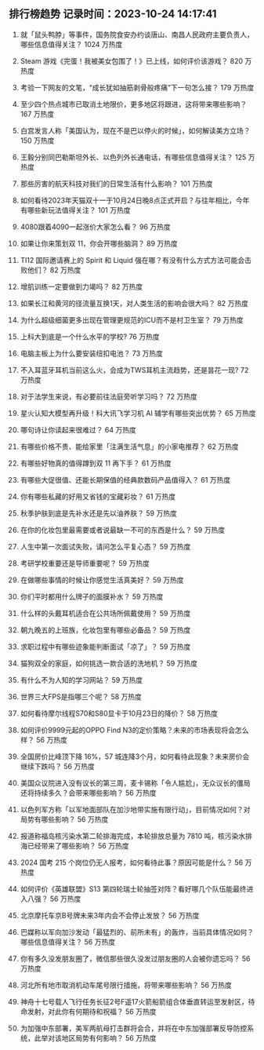 
## 排行榜趋势 记录时间：2023-10-24 14:17:41
  
  1. 就「鼠头鸭脖」等事件，国务院食安办约谈唐山、南昌人民政府主要负责人，哪些信息值得关注？ 1024 万热度
    
  2. Steam 游戏《完蛋！我被美女包围了！》已上线，如何评价该游戏？ 820 万热度
    
  3. 考验一下网友的文笔，“成长犹如抽筋剥骨般疼痛”下一句怎么接？ 179 万热度
    
  4. 至少四个热点城市已取消土地限价，更多地区将跟进，这将带来哪些影响？ 167 万热度
    
  5. 白宫发言人称「美国认为，现在不是巴以停火的时候」，如何解读美方立场？ 150 万热度
    
  6. 王毅分别同巴勒斯坦外长、以色列外长通电话，有哪些信息值得关注？ 125 万热度
    
  7. 那些厉害的航天科技对我们的日常生活有什么影响？ 101 万热度
    
  8. 如何看待2023年天猫双十一于10月24日晚8点正式开启？与往年相比，今年有哪些新玩法值得关注？ 101 万热度
    
  9. 4080跟着4090一起涨价大家怎么看？ 96 万热度
    
  10. 如果让你来策划双 11，你会开哪些脑洞？ 89 万热度
    
  11. TI12 国际邀请赛上的 Spirit 和 Liquid 强在哪？有没有什么方式方法可能会击败他们？ 82 万热度
    
  12. 增肌训练一定要做到力竭吗？ 82 万热度
    
  13. 如果长江和黄河的径流量互换1天，对人类生活的影响会很大吗？ 82 万热度
    
  14. 为什么超级细菌更多出现在管理更规范的ICU而不是村卫生室？ 79 万热度
    
  15. 上科大到底是一个什么水平的学校? 76 万热度
    
  16. 电脑主板上为什么要安装纽扣电池？ 73 万热度
    
  17. 不入耳蓝牙耳机当前这么火，会成为TWS耳机主流趋势，还是昙花一现? 72 万热度
    
  18. 对于法学生来说，有必要前往法庭旁听学习吗？ 72 万热度
    
  19. 星火认知大模型再升级！科大讯飞学习机 AI 辅学有哪些突出优势？ 65 万热度
    
  20. 哪句诗让你读起来很难过？ 64 万热度
    
  21. 有哪些价格不贵、能给家里「注满生活气息」的小家电推荐？ 62 万热度
    
  22. 有哪些好物真的值得蹲到双 11 再下手？ 61 万热度
    
  23. 有哪些大促很值、还能长期保值的经典款数码产品值得入？ 61 万热度
    
  24. 你有哪些私藏的好用又省钱的宝藏彩妆？ 61 万热度
    
  25. 秋季护肤到底是先补水还是先以油养肤？ 59 万热度
    
  26. 在你的化妆包里最需要或者说最缺一不可的东西是什么？ 59 万热度
    
  27. 人生中第一次面试失败，请问怎么平复心态？ 59 万热度
    
  28. 考研学校重要还是导师重要呢？ 59 万热度
    
  29. 在做哪些事情的时候让你感觉生活真美好？ 59 万热度
    
  30. 你们平时都用什么牌子的面膜补水？ 59 万热度
    
  31. 什么样的头戴耳机适合在公共场所佩戴使用？ 59 万热度
    
  32. 朝九晚五的上班族，化妆包里有哪些必备品？ 59 万热度
    
  33. 求职过程中有哪些迹象能判断面试「凉了」？ 59 万热度
    
  34. 猫狗双全的家庭，如何挑选一款合适的洗地机？ 59 万热度
    
  35. 有什么不为人知的学习网站？ 59 万热度
    
  36. 世界三大FPS是指哪三个呢？ 58 万热度
    
  37. 如何看待摩尔线程S70和S80显卡于10月23日的降价？ 58 万热度
    
  38. 如何评价9999元起的OPPO Find N3的定价策略？未来的市场表现将会怎么样？ 56 万热度
    
  39. 全国房价比峰顶下降 16%，57 城连降3个月，如何看待此现象？未来房价会继续下跌吗？ 56 万热度
    
  40. 美国众议院进入没有议长的第三周，麦卡锡称「令人尴尬」，无众议长的僵局还将持续多久？会带来哪些影响？ 56 万热度
    
  41. 以色列军方称「以军地面部队在加沙地带实施有限行动」，目前情况如何？对局势有哪些影响？ 56 万热度
    
  42. 报道称福岛核污染水第二轮排海完成，本轮排放总量为 7810 吨，核污染水排海已经带来了哪些影响？ 56 万热度
    
  43. 2024 国考 215 个岗位仍无人报考，如何看待此事？原因可能是什么？ 56 万热度
    
  44. 如何评价《英雄联盟》S13 第四轮瑞士轮抽签对阵？看好哪几个队伍能最终进入八强？ 56 万热度
    
  45. 北京摩托车京B号牌未来3年内会不会停止发放？ 56 万热度
    
  46. 巴媒称以军向加沙发动「最猛烈的、前所未有」的轰炸，当前具体情况如何？哪些信息值得关注？ 56 万热度
    
  47. 你有多久没发朋友圈了，微信那些很久没发过朋友圈的人会被你遗忘吗？ 56 万热度
    
  48. 河北所有地市取消机动车尾号限行措施，将带来哪些影响？ 56 万热度
    
  49. 神舟十七号载人飞行任务长征2号F遥17火箭船箭组合体垂直转运至发射区，待命发射，对此你有何期待和祝福？ 56 万热度
    
  50. 为加强中东部署，美军两航母打击群将会合，并将在中东加强部署反导防控系统，此举对该地区局势有何影响？ 56 万热度
    